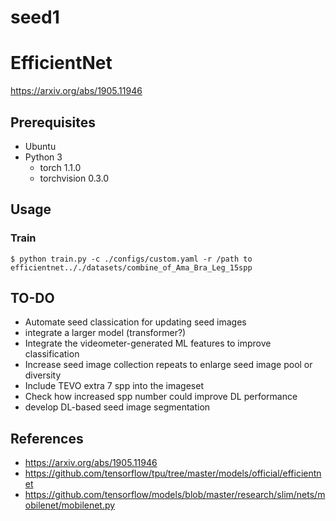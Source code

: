 # seed1
# EfficientNet

https://arxiv.org/abs/1905.11946

## Prerequisites

- Ubuntu
- Python 3
  - torch 1.1.0
  - torchvision 0.3.0

## Usage

### Train

```shell
$ python train.py -c ./configs/custom.yaml -r /path to efficientnet.././datasets/combine_of_Ama_Bra_Leg_15spp
```

## TO-DO

- Automate seed classication for updating seed images
- integrate a larger model (transformer?)
- Integrate the videometer-generated ML features to improve classification
- Increase seed image collection repeats to enlarge seed image pool or diversity
- Include TEVO extra 7 spp into the imageset
- Check how increased spp number could improve DL performance
- develop DL-based seed image segmentation

## References

- https://arxiv.org/abs/1905.11946
- https://github.com/tensorflow/tpu/tree/master/models/official/efficientnet
- https://github.com/tensorflow/models/blob/master/research/slim/nets/mobilenet/mobilenet.py
